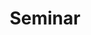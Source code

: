 ---
# Featured tags need to have either the `list` or `grid` layout (PRO only).
layout: list

# The title of the tag's page.
title: Seminar

# The name of the tag, used in a post's front matter (e.g. tags: [<slug>]).
slug: seminar

# (Optional) Write a short (~150 characters) description of this featured tag.
description: >
  Posts in Seminar category

# (Optional) You can disable grouping posts by date.
# no_groups: true

permalink: seminar
---